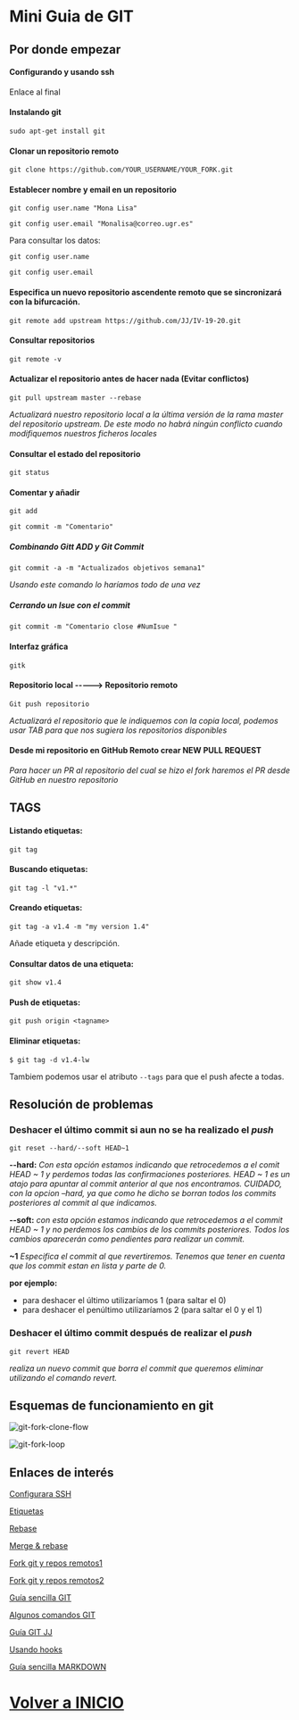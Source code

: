 # Mini Guia de GIT

## Por donde empezar

#### Configurando y usando ssh
Enlace al final

#### Instalando git
`sudo apt-get install git`

#### Clonar un repositorio remoto
`git clone https://github.com/YOUR_USERNAME/YOUR_FORK.git`

#### Establecer nombre y email en un repositorio
`git config user.name "Mona Lisa"`

`git config user.email "Monalisa@correo.ugr.es"`

Para consultar los datos:

`git config user.name`

`git config user.email `

#### Especifica un nuevo repositorio ascendente remoto que se sincronizará con la bifurcación.
`git remote add upstream https://github.com/JJ/IV-19-20.git`

#### Consultar repositorios
`git remote -v`


#### Actualizar el repositorio antes de hacer nada (Evitar conflictos)
`git pull upstream master --rebase`

*Actualizará nuestro repositorio local a la última versión de la rama master del repositorio upstream.
De este modo no habrá ningún conflicto cuando modifiquemos nuestros ficheros locales*

#### Consultar el estado del repositorio 
`git status`


#### Comentar y añadir
`git add`

`git commit -m "Comentario"`

##### Combinando Gitt ADD y Git Commit
`git commit -a -m "Actualizados objetivos semana1"`

*Usando este comando lo haríamos todo de una vez*

##### Cerrando un Isue con el commit
`git commit -m "Comentario close #NumIsue "`



#### Interfaz gráfica 
`gitk`

#### Repositorio local -----> Repositorio remoto
`Git push repositorio`

*Actualizará el repositorio que le indiquemos con la copia local, podemos usar TAB para que nos sugiera los repositorios disponibles*

#### Desde mi repositorio en GitHub Remoto crear NEW PULL REQUEST
*Para hacer un PR al repositorio del cual se hizo el fork haremos el PR desde GitHub en nuestro repositorio*

## TAGS

#### Listando etiquetas:
`git tag`

#### Buscando etiquetas:
`git tag -l "v1.*"`

#### Creando etiquetas:
`git tag -a v1.4 -m "my version 1.4"`
	
Añade etiqueta y descripción.

#### Consultar datos de una etiqueta:
`git show v1.4`

#### Push de etiquetas:
`git push origin <tagname>`

#### Eliminar etiquetas:
`$ git tag -d v1.4-lw`

Tambiem podemos usar el atributo `--tags` para que el push afecte a todas.
## Resolución de problemas

### Deshacer el último commit si aun no se ha realizado el *push*
`git reset --hard/--soft HEAD~1`

**--hard:** *Con esta opción estamos indicando que retrocedemos a el comit HEAD ~ 1 y perdemos todas las confirmaciones posteriores. HEAD ~ 1 es un atajo para apuntar al commit anterior al que nos encontramos. CUIDADO, con la opcion –hard, ya que como he dicho se borran todos los commits posteriores al commit al que indicamos.*

**--soft:** *con esta opción estamos indicando que retrocedemos a el commit HEAD ~ 1 y no perdemos los cambios de los commits posteriores. Todos los cambios aparecerán como pendientes para realizar un commit.*

**~1** *Especifica el commit al que revertiremos. Tenemos que tener en cuenta que los commit estan en lista y parte de 0.*

**por ejemplo:**
- para deshacer el último utilizaríamos 1 (para saltar el 0)
- para deshacer el penúltimo utilizaríamos 2 (para saltar el 0 y el 1)


### Deshacer el último commit después de realizar el *push*
`git revert HEAD`

*realiza un nuevo commit que borra el commit que queremos eliminar utilizando el comando revert.*

## Esquemas de funcionamiento en git
![git-fork-clone-flow](git-fork-clone-flow.png)

![git-fork-loop](git-fork-loop.png)


## Enlaces de interés
[Configurara SSH](https://medium.com/@ancizj393/crear-una-clave-ssh-en-git-y-vincular-en-tu-cuenta-de-github-e7a6b22bc93f)

[Etiquetas](https://git-scm.com/book/en/v2/Git-Basics-Tagging)

[Rebase](https://stackoverflow.com/questions/18930527/difference-between-git-pull-and-git-pull-rebase)

[Merge & rebase](https://stackoverflow.com/questions/16666089/whats-the-difference-between-git-merge-and-git-rebase/16666418#16666418)

[Fork git y repos remotos1](https://www.neonscience.org/git-setup-remote)

[Fork git y repos remotos2](https://help.github.com/es/github/collaborating-with-issues-and-pull-requests/configuring-a-remote-for-a-fork)

[Guía sencilla GIT](https://rogerdudler.github.io/git-guide/index.es.html)

[Algunos comandos GIT](https://help.github.com/en/github/using-git/setting-your-username-in-git)

[Guía GIT JJ](https://github.com/JJ/IV-19-20/blob/master/objetivos/README.md)

[Usando hooks](https://www.hostinger.es/tutoriales/como-usar-git-hooks/)

[Guía sencilla MARKDOWN](https://markdown.es/sintaxis-markdown/)

**[Volver a INICIO](https://github.com/alexrodriguezlop/IV-Proyect/blob/master/README.md)**
=== 
